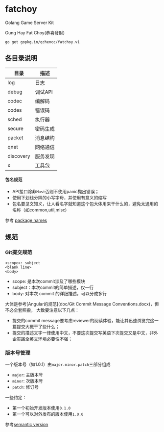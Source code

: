 # fatchoy

Golang Game Server Kit

Gung Hay Fat Choy(恭喜發財)

`go get gopkg.in/qchencc/fatchoy.v1`

## 各目录说明

  目录       |  描述
------------|------------
log         | 日志
debug       | 调试API
codec       | 编解码
codes       | 错误码
sched       | 执行器
secure      | 密码生成
packet      | 消息结构
qnet        | 网络通信
discovery   | 服务发现
x           | 工具包

#### 包名规范

* API接口除非`Must`否则不使用panic抛出错误；
* 使用下划线分隔的小写字母，并使用有意义的缩写
* 包名要见文知义，让人看名字就知道这个包大体用来干什么的，避免太通用的名称（如common,util,misc)

参考 [package names](https://go.dev/blog/package-names)


## 规范

### Git提交规范

```
<scope>: subject
<blank line>
<body>
```

* scope: 是本次commit涉及了哪些模块
* subject：本次commit的简单描述，仅一行
* body: 对本次 commit 的详细描述，可以分成多行

大体是参考[Angular的规范](doc/Git Commit Message Conventions.docx)，但不必全套照搬，
大致要注意以下几点：

* 提交的commit message要考虑reviewer的阅读体验，能让其迅速浏览完这一篇提交大概干了些什么；
* 提交的描述文字一律使用中文，不要这次提交写英语下次提交又是中文，非外企实践全英文环境必要性不强；



### 版本号管理

一个版本号（如1.0.1）由`major.minor.patch`三部分组成

* `major`: 主版本号
* `minor`: 次版本号
* `patch`: 修订号

一些约定：

* 第一个初始开发版本使用`0.1.0`
* 第一个可以对外发布的版本使用`1.0.0`

参考[semantic version](https://semver.org/lang/zh-CN/)
